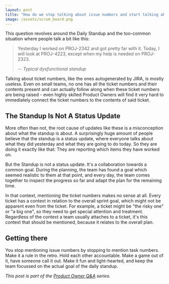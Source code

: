 ```yaml
---
layout: post
title: "How do we stop talking about issue numbers and start talking about what matters?"
image: /assets/scrum_board.png
---
```

This question revolves around the Daily Standup and the too-common situation
where people talk a bit like this:

> Yesterday I worked on PROJ-2342 and got pretty far with it. Today, I will 
look at PROJ-4223, except when my help is needed on PROJ-2323.  
>   
> -- *Typical dysfunctional standup*

Talking about ticket numbers, like the ones autogenerated by JIRA, is mostly useless. Even on small teams,
no one has all the ticket numbers and their contents present and can actually
follow along when these ticket numbers are being raised - even highly skilled
Product Owners will find it very hard to immediately connect the ticket numbers 
to the contents of said ticket.

## The Standup Is Not A Status Update
More often than not, the root cause of updates like these is a misconception
about what the standup is about. A surprisingly huge amount of people believe 
that the standup is a status update, where everyone talks about what they did 
yesterday and what they are going to do today. So they are doing it exactly like
that: They are reporting which items they have worked on.

But the Standup is not a status update. It's a collaboration towards a common 
goal. During the planning, the team has found a goal which seemed realistic 
to them at that point, and every day, the team comes together to inspect the
progress so far and adapt the plan for the remaining time.

In that context, mentioning the ticket numbers makes no sense at all. Every ticket
has a context in relation to the overall sprint goal, which might not be apparent 
even from the ticket. For example, a ticket might be "the risky one" or "a big one", 
so they need to get special attention and treatment. Regardless of the context
a team usually attaches to a ticket, it's this context that should be mentioned, 
because it relates to the overall plan.

## Getting there
You stop mentioning issue numbers by stopping to mention task numbers. Make it a rule
in the retro. Hold each other accountable. Make a game out of it, have someone call it out. 
Make it fun and light-hearted, and keep the team focussed on the actual goal of the daily standup.

_This post is part of the [Product Owner Q&A](/po_qa/start) series._